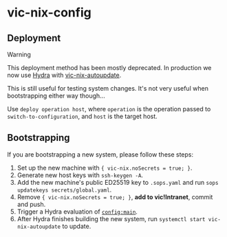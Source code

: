 # vic-nix-config

## Deployment

> [!WARNING]
> This deployment method has been mostly deprecated.
> In production we now use [Hydra](https://hydra.vic) with [vic-nix-autoupdate](./system/services/autoupdate.nix).
>
> This is still useful for testing system changes. It's not very useful when bootstrapping either way though...

Use `deploy operation host`, where `operation` is the operation passed to `switch-to-configuration`, and `host` is the target host.

## Bootstrapping

If you are bootstrapping a new system, please follow these steps:

1. Set up the new machine with `{ vic-nix.noSecrets = true; }`.
2. Generate new host keys with `ssh-keygen -A`.
3. Add the new machine's public ED25519 key to `.sops.yaml` and run `sops updatekeys secrets/global.yaml`.
4. Remove `{ vic-nix.noSecrets = true; }`, **add to vic!Intranet**, commit and push.
5. Trigger a Hydra evaluation of [`config:main`](https://hydra.vic/jobset/config/main).
6. After Hydra finishes building the new system, run `systemctl start vic-nix-autoupdate` to update.
